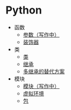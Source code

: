 # Python

- 函数
  - [参数（写作中）](./function/parameters.md)
  - [装饰器](./function/decorators.md)
- 类
  - [类](./class/class.md)
  - [继承](./class/inheritance.md)
  - [多继承的替代方案](./class/multiple-inheritance-alternatives.md)
- 模块
  - [模块（写作中）](./module/module.md)
  - [虚拟环境](./module/virtualenv.md)
  - [包](./module/package.md)
